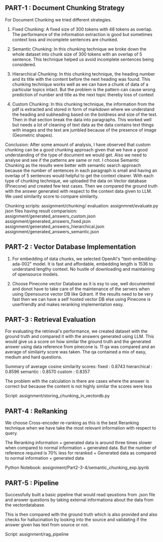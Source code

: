 ## PART-1 : Document Chunking Strategy
For Document Chunking we tried different strategies. 

1) Fixed Chunking: A fixed size of 300 tokens with 48 tokens as overlap. The performance of the information extraction is good but sometimes context loss and incomplete sentences are chunked.

2) Semantic Chunking: In this chunking technique we broke down the whole dataset into chunk size of 300 tokens with an overlap of 5 sentence. This technique helped us avoid incomplete sentences being considered.

3) Hierarchical Chunking: In this chunking technique, the heading number and its title with the content before the next heading was found. This chunking technique works well as we can have a chunk of data of a particular topics intact. But the problem is the pattern can cause wrong prediction of number and title as the next topic thereby loss of context

4) Custom Chunking: In this chunking technique, the information from the pdf is extracted and stored in form of markdown where we understand the heading and subheading based on the boldness and size of the text.
Then in that section break the data into paragraphs. This worked well but needs a lot of cleaning of text data as the data contains text things with images and the text are jumbled because of the presence of image (Geometric shapes).

Conclusion: After some amount of analysis, I have observed that custom chunking can be a good chunking approach given that we have a good understanding of the type of document we would get. Also we need to analyse and see if the patterns are same or not. 
I choose Semantic Chunking as the results were better with semantic search approach because the number of sentences in each paragraph is small and having an overlap of 5 sentences would helpful to get the context clearer.
With each type of chunking technique, we uploaded the data on Vector database (Pinecone) and created few test cases. Then we compared the ground truth with the answer generated with respect to the context data given to LLM. We used similarity score to compare similarity.  

Chunking scripts: assignment/chunking/
evaluation: assignmnet/evaluate.py
json files having result comparision: assignment/generated_answers_custom.json assignment/generated_answers_fixed.json assignment/generated_answers_hierarchical.json assignment/generated_answers_semantic.json


## PART-2 : Vector Database Implementation

1) For embedding of data chunks, we selected OpenAI's "text-embedding-ada-002" model. It is fast and affordable, embedding length is 1536 to understand lengthy context. No hustle of downloading and maintaining of opensource models. 

2) Choose Pinecone vector Database as it is esy to use, well documented and donot have to take care of the maintenance of the servers when using Opensource vector DB like Qdrant. 
If the results need to be very fast then we can have a self hosted vector DB else using Pinecone is userfriendly and makes reranking implementation easy.

## PART-3 : Retrieval Evaluation
For evaluating the retrieval's performance, we created dataset with the ground truth and compared it with the answers generated using LLM. This would give us a score on how similar the ground truth and the generated answer using data reference from pinecone is.
11 qa was compared and an average of similairty score was taken.
The qa contained a mix of easy, medium and hard questions.

Summary of average cosine similarity scores:
fixed          : 0.8743
hierarchical   : 0.8596
semantic       : 0.8570
custom         : 0.8357


The problem with the calculation is there are cases where the answer is correct but because the content is not highly similar the scores were less

Script: assignment/storing_chunking_in_vectordb.py


## PART-4 : ReRanking

We choose Cross-encoder re-ranking as this is the best Reranking technique when we have take the most relevant information with respect to query.

The Reranking information + generated data is around three times slower when compared to normal information + generated data. But the number of reference required is 70% less for reranked + Generated data as compared to normal information + generated data

Python Notebook: assignment/Part2-3-4/semantic_chunking_exp.ipynb


## PART-5 : Pipeline

Successfully built a basic pipeline that would read qeustions from .json file and answer questions by taking external informationa about the data from the vectordatabase.

This is then compared with the ground truth which is also provided and also checks for hallucination by looking into the source and validating if the answer given has text from source or not.

Script: assignment/rag_pipeline
